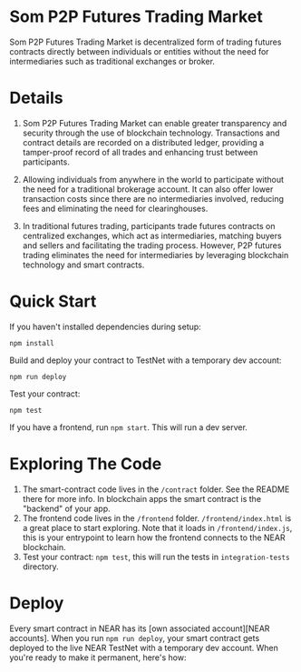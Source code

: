Som P2P Futures Trading Market
==================


Som P2P Futures Trading Market is decentralized form of trading futures contracts directly between individuals or entities without the need for intermediaries such as traditional exchanges or broker.



Details
=========

1. Som P2P Futures Trading Market can  enable greater transparency and security through the use of blockchain technology. Transactions and contract details are recorded on a distributed ledger, providing a tamper-proof record of all trades and enhancing trust between participants.


2. Allowing individuals from anywhere in the world to participate without the need for a traditional brokerage account. It can also offer lower transaction costs since there are no intermediaries involved, reducing fees and eliminating the need for clearinghouses.


3. In traditional futures trading, participants trade futures contracts on centralized exchanges, which act as intermediaries, matching buyers and sellers and facilitating the trading process. However, P2P futures trading eliminates the need for intermediaries by leveraging blockchain technology and smart contracts.





Quick Start
===========

If you haven't installed dependencies during setup:

    npm install


Build and deploy your contract to TestNet with a temporary dev account:

    npm run deploy

Test your contract:

    npm test

If you have a frontend, run `npm start`. This will run a dev server.


Exploring The Code
==================

1. The smart-contract code lives in the `/contract` folder. See the README there for
   more info. In blockchain apps the smart contract is the "backend" of your app.
2. The frontend code lives in the `/frontend` folder. `/frontend/index.html` is a great
   place to start exploring. Note that it loads in `/frontend/index.js`,
   this is your entrypoint to learn how the frontend connects to the NEAR blockchain.
3. Test your contract: `npm test`, this will run the tests in `integration-tests` directory.


Deploy
======

Every smart contract in NEAR has its [own associated account][NEAR accounts]. 
When you run `npm run deploy`, your smart contract gets deployed to the live NEAR TestNet with a temporary dev account.
When you're ready to make it permanent, here's how:
